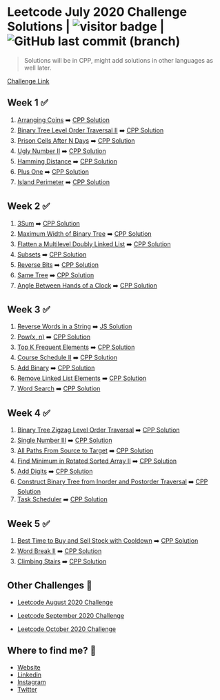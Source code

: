 # Leetcode July 2020 Challenge Solutions | <img src="https://visitor-badge.laobi.icu/badge?page_id=akashrajpurohit.leetcode-july-2020" alt="visitor badge"/> | ![GitHub last commit (branch)](https://img.shields.io/github/last-commit/AkashRajpurohit/leetcode-july-2020-challenge/master)

> Solutions will be in CPP, might add solutions in other languages as well later.

[Challenge Link](https://leetcode.com/explore/challenge/card/july-leetcoding-challenge/)

## Week 1 ✅
1. [Arranging Coins](https://leetcode.com/explore/challenge/card/july-leetcoding-challenge/544/week-1-july-1st-july-7th/3377/) ➡️ [CPP Solution](Week1/Arranging_Coins/solution.cpp)
2. [Binary Tree Level Order Traversal II](https://leetcode.com/explore/challenge/card/july-leetcoding-challenge/544/week-1-july-1st-july-7th/3378/) ➡️ [CPP Solution](Week1/Binary_Tree_Level_Order_Traversal_II/solution.cpp)
3. [Prison Cells After N Days](https://leetcode.com/explore/challenge/card/july-leetcoding-challenge/544/week-1-july-1st-july-7th/3379/) ➡️ [CPP Solution](Week1/Prison_Cells_After_N_Days/solution.cpp)
4. [Ugly Number II](https://leetcode.com/explore/challenge/card/july-leetcoding-challenge/544/week-1-july-1st-july-7th/3380/) ➡️ [CPP Solution](Week1/Ugly_Number_II/solution.cpp)
5. [Hamming Distance](https://leetcode.com/explore/challenge/card/july-leetcoding-challenge/544/week-1-july-1st-july-7th/3381/) ➡️ [CPP Solution](Week1/Hamming_Distance/solution.cpp)
6. [Plus One](https://leetcode.com/explore/challenge/card/july-leetcoding-challenge/544/week-1-july-1st-july-7th/3382/) ➡️ [CPP Solution](Week1/Plus_One/solution.cpp)
7. [Island Perimeter](https://leetcode.com/explore/challenge/card/july-leetcoding-challenge/544/week-1-july-1st-july-7th/3383/) ➡️ [CPP Solution](Week1/Island_Perimeter/solution.cpp)

## Week 2 ✅
1. [3Sum](https://leetcode.com/explore/challenge/card/july-leetcoding-challenge/545/week-2-july-8th-july-14th/3384/) ➡️ [CPP Solution](Week2/3Sum/solution.cpp)
2. [Maximum Width of Binary Tree](https://leetcode.com/explore/challenge/card/july-leetcoding-challenge/545/week-2-july-8th-july-14th/3385) ➡️ [CPP Solution](Week2/Maximum_Width_of_Binary_Tree/solution.cpp)
3. [Flatten a Multilevel Doubly Linked List](https://leetcode.com/explore/challenge/card/july-leetcoding-challenge/545/week-2-july-8th-july-14th/3386) ➡️ [CPP Solution](Week2/Flatten_a_Multilevel_Doubly_Linked_List/solution.cpp)
4. [Subsets](https://leetcode.com/explore/challenge/card/july-leetcoding-challenge/545/week-2-july-8th-july-14th/3387/) ➡️ [CPP Solution](Week2/Subsets/solution.cpp)
5. [Reverse Bits](https://leetcode.com/explore/challenge/card/july-leetcoding-challenge/545/week-2-july-8th-july-14th/3388/) ➡️ [CPP Solution](Week2/Reverse_Bits/solution.cpp)
6. [Same Tree](https://leetcode.com/explore/challenge/card/july-leetcoding-challenge/545/week-2-july-8th-july-14th/3389/) ➡️ [CPP Solution](Week2/Same_Tree/solution.cpp)
7. [Angle Between Hands of a Clock](https://leetcode.com/explore/challenge/card/july-leetcoding-challenge/545/week-2-july-8th-july-14th/3390/) ➡️ [CPP Solution](Week2/Angle_Between_Hands_of_a_Clock/solution.cpp)

## Week 3 ✅
1. [Reverse Words in a String](https://leetcode.com/explore/challenge/card/july-leetcoding-challenge/546/week-3-july-15th-july-21st/3391/) ➡️ [JS Solution](Week3/Reverse_Words_in_a_String/solution.js)
2. [Pow(x, n)](https://leetcode.com/explore/challenge/card/july-leetcoding-challenge/546/week-3-july-15th-july-21st/3392/) ➡️ [CPP Solution](Week3/Pow(x,n)/solution.cpp)
3. [Top K Frequent Elements](https://leetcode.com/explore/challenge/card/july-leetcoding-challenge/546/week-3-july-15th-july-21st/3393/) ➡️ [CPP Solution](Week3/Top_K_Frequent_Elements/solution.cpp)
4. [Course Schedule II](https://leetcode.com/explore/challenge/card/july-leetcoding-challenge/546/week-3-july-15th-july-21st/3394/) ➡️ [CPP Solution](Week3/Course_Schedule_II/solution.cpp)
5. [Add Binary](https://leetcode.com/explore/challenge/card/july-leetcoding-challenge/546/week-3-july-15th-july-21st/3395/) ➡️ [CPP Solution](Week3/Add_Binary/solution.cpp)
6. [Remove Linked List Elements](https://leetcode.com/explore/challenge/card/july-leetcoding-challenge/546/week-3-july-15th-july-21st/3396/) ➡️ [CPP Solution](Week3/Remove_Linked_List_Elements/solution.cpp)
7. [Word Search](https://leetcode.com/explore/challenge/card/july-leetcoding-challenge/546/week-3-july-15th-july-21st/3397/) ➡️ [CPP Solution](Week3/Word_Search/solution.cpp)

## Week 4 ✅
1. [Binary Tree Zigzag Level Order Traversal](https://leetcode.com/explore/challenge/card/july-leetcoding-challenge/547/week-4-july-22nd-july-28th/3398/) ➡️ [CPP Solution](Week4/Binary_Tree_Zigzag_Level_Order_Traversal/solution.cpp)
2. [Single Number III](https://leetcode.com/explore/challenge/card/july-leetcoding-challenge/547/week-4-july-22nd-july-28th/3399/) ➡️ [CPP Solution](Week4/Single_Number_III/solution.cpp)
3. [All Paths From Source to Target](https://leetcode.com/explore/challenge/card/july-leetcoding-challenge/547/week-4-july-22nd-july-28th/3400/) ➡️ [CPP Solution](Week4/All_Paths_From_Source_to_Target/solution.cpp)
4. [Find Minimum in Rotated Sorted Array II](https://leetcode.com/explore/challenge/card/july-leetcoding-challenge/547/week-4-july-22nd-july-28th/3401/) ➡️ [CPP Solution](Week4/Find_Minimum_in_Rotated_Sorted_Array_II/solution.cpp)
5. [Add Digits](https://leetcode.com/explore/challenge/card/july-leetcoding-challenge/547/week-4-july-22nd-july-28th/3402/) ➡️ [CPP Solution](Week4/Add_Digits/solution.cpp)
6. [Construct Binary Tree from Inorder and Postorder Traversal](https://leetcode.com/explore/challenge/card/july-leetcoding-challenge/547/week-4-july-22nd-july-28th/3403/) ➡️ [CPP Solution](Week4/Construct_Binary_Tree_from_Inorder_and_Postorder_Traversal/solution.cpp)
7. [Task Scheduler](https://leetcode.com/explore/challenge/card/july-leetcoding-challenge/547/week-4-july-22nd-july-28th/3404/) ➡️ [CPP Solution](Week4/Task_Scheduler/solution.cpp)


## Week 5 ✅
1. [Best Time to Buy and Sell Stock with Cooldown](https://leetcode.com/explore/challenge/card/july-leetcoding-challenge/548/week-5-july-29th-july-31st/3405/) ➡️ [CPP Solution](Week5/Best_Time_to_Buy_and_Sell_Stock_with_Cooldown/solution.cpp)
2. [Word Break II](https://leetcode.com/explore/challenge/card/july-leetcoding-challenge/548/week-5-july-29th-july-31st/3406/) ➡️ [CPP Solution](Week5/Word_Break_II/solution.cpp)
3. [Climbing Stairs](https://leetcode.com/explore/challenge/card/july-leetcoding-challenge/548/week-5-july-29th-july-31st/3406/) ➡️ [CPP Solution](Week5/Climbing_Stairs/solution.cpp)

## Other Challenges 💪

* [Leetcode August 2020 Challenge](https://github.com/AkashRajpurohit/leetcode-august-2020-challenge)

* [Leetcode September 2020 Challenge](https://github.com/AkashRajpurohit/leetcode-september-2020-challenge)

* [Leetcode October 2020 Challenge](https://github.com/AkashRajpurohit/leetcode-october-2020-challenge)

## Where to find me? 🌟
* [Website](https://akashrajpurohit.cf/)
* [Linkedin](https://www.linkedin.com/in/AkashRajpurohit)
* [Instagram](https://www.instagram.com/akashwho.codes)
* [Twitter](https://www.twitter.com/AkashWhoCodes)
